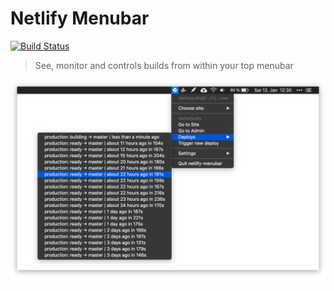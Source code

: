 # Netlify Menubar

[![Build Status](https://travis-ci.org/stefanjudis/netlify-menubar.svg?branch=master)](https://travis-ci.org/stefanjudis/netlify-menubar)

> See, monitor and controls builds from within your top menubar

![Netlify Menubar UI opened showing the recent builds](./screenshot.jpg)
